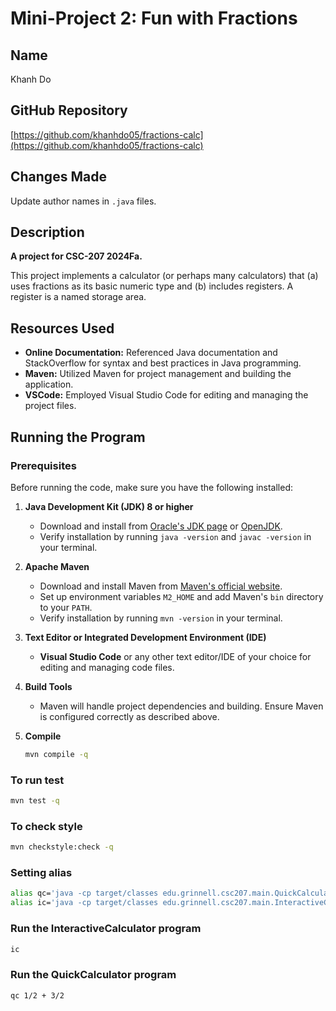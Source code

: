 # Mini-Project 2: Fun with Fractions

## Name

Khanh Do

## GitHub Repository

[https://github.com/khanhdo05/fractions-calc](https://github.com/khanhdo05/fractions-calc)

## Changes Made

Update author names in `.java` files.

## Description

**A project for CSC-207 2024Fa.**

This project implements a calculator (or perhaps many calculators) that (a) uses fractions as its basic numeric type and (b) includes registers. A register is a named storage area.

## Resources Used

- **Online Documentation:** Referenced Java documentation and StackOverflow for syntax and best practices in Java programming.
- **Maven:** Utilized Maven for project management and building the application.
- **VSCode:** Employed Visual Studio Code for editing and managing the project files.

## Running the Program

### Prerequisites

Before running the code, make sure you have the following installed:

1. **Java Development Kit (JDK) 8 or higher**

   - Download and install from [Oracle's JDK page](https://www.oracle.com/java/technologies/javase-jdk11-downloads.html) or [OpenJDK](https://openjdk.java.net/).
   - Verify installation by running `java -version` and `javac -version` in your terminal.

2. **Apache Maven**

   - Download and install Maven from [Maven's official website](https://maven.apache.org/download.cgi).
   - Set up environment variables `M2_HOME` and add Maven's `bin` directory to your `PATH`.
   - Verify installation by running `mvn -version` in your terminal.

3. **Text Editor or Integrated Development Environment (IDE)**

   - **Visual Studio Code** or any other text editor/IDE of your choice for editing and managing code files.

4. **Build Tools**

   - Maven will handle project dependencies and building. Ensure Maven is configured correctly as described above.

5. **Compile**
   ```bash
   mvn compile -q
   ```

### To run test

```bash
mvn test -q
```

### To check style

```bash
mvn checkstyle:check -q
```

### Setting alias

```bash
alias qc='java -cp target/classes edu.grinnell.csc207.main.QuickCalculator'
alias ic='java -cp target/classes edu.grinnell.csc207.main.InteractiveCalculator'
```

### Run the InteractiveCalculator program

```bash
ic
```

### Run the QuickCalculator program

```bash
qc 1/2 + 3/2
```
